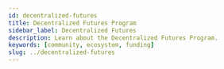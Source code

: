 ```yaml
---
id: decentralized-futures
title: Decentralized Futures Program
sidebar_label: Decentralized Futures
description: Learn about the Decentralized Futures Program.
keywords: [community, ecosystem, funding]
slug: ../decentralized-futures
---
```

